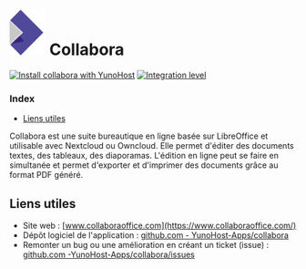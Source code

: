 # <img src="/images/collabora_logo.png" height="80px" alt="logo de collabora"> Collabora

[![Install collabora with YunoHost](https://install-app.yunohost.org/install-with-yunohost.png)](https://install-app.yunohost.org/?app=collabora) [![Integration level](https://dash.yunohost.org/integration/collabora.svg)](https://dash.yunohost.org/appci/app/collabora)

### Index

- [Liens utiles](#liens-utiles)

Collabora est une suite bureautique en ligne basée sur LibreOffice et utilisable avec Nextcloud ou Owncloud. Elle permet d'éditer des documents textes, des tableaux, des diaporamas. L'édition en ligne peut se faire en simultanée et permet d'exporter et d'imprimer des documents grâce au format PDF généré.

## Liens utiles

+ Site web : [www.collaboraoffice.com](https://www.collaboraoffice.com/)
+ Dépôt logiciel de l'application : [github.com - YunoHost-Apps/collabora](https://github.com/YunoHost-Apps/collabora_ynh)
+ Remonter un bug ou une amélioration en créant un ticket (issue) : [github.com -YunoHost-Apps/collabora/issues](https://github.com/YunoHost-Apps/collabora_ynh/issues)
